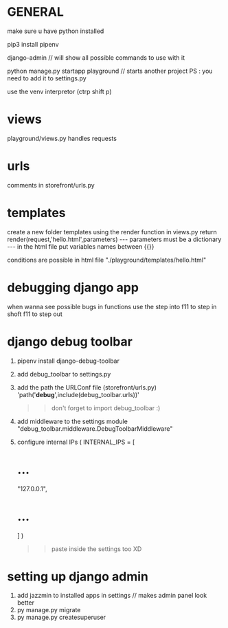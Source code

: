 # GENERAL

make sure u have python installed

pip3 install pipenv

django-admin // will show all possible commands to use with it

python manage.py startapp playground // starts another project
PS : you need to add it to settings.py

use the venv interpretor (ctrp shift p)

# views

playground/views.py
handles requests

# urls

comments in storefront/urls.py

# templates

create a new folder templates
using the render function in views.py
return render(request,'hello.html',parameters)
--- parameters must be a dictionary
--- in the html file put variables names between {{}}

conditions are possible in html file "./playground/templates/hello.html"

# debugging django app

when wanna see possible bugs in functions use the step into
f11 to step in
shoft f11 to step out

# django debug toolbar

1. pipenv install django-debug-toolbar
2. add debug_toolbar to settings.py
3. add the path the URLConf file (storefront/urls.py)
   'path('**debug**',include(debug_toolbar.urls))'
   > > don't forget to import debug_toolbar :)
4. add middleware to the settings module
   "debug_toolbar.middleware.DebugToolbarMiddleware"

5. configure internal IPs
   (
   INTERNAL_IPS = [
   # ...
   "127.0.0.1",
   # ...
   ]
   )
   > > paste inside the settings too XD

# setting up django admin

1. add jazzmin to installed apps in settings
   // makes admin panel look better
2. py manage.py migrate
3. py manage.py createsuperuser

